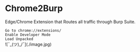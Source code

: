 # Chrome2Burp
Edge/Chrome Extension that Routes all traffic through Burp Suite.

```Go to chrome://extensions/```\
```Enable Developer Mode```\
```Load Unpacked```\
![¯\_(ツ)_/¯]\(./image.jpg)
